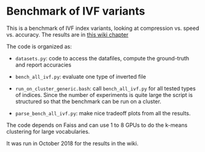 # Benchmark of IVF variants

This is a benchmark of IVF index variants, looking at compression vs. speed vs. accuracy.
The results are in [this wiki chapter](https://github.com/facebookresearch/faiss/wiki/Indexing-1G-vectors)


The code is organized as:

- `datasets.py`: code to access the datafiles, compute the ground-truth and report accuracies

- `bench_all_ivf.py`: evaluate one type of inverted file

- `run_on_cluster_generic.bash`: call `bench_all_ivf.py` for all tested types of indices.
Since the number of experiments is quite large the script is structured so that the benchmark can be run on a cluster.

- `parse_bench_all_ivf.py`: make nice tradeoff plots from all the results.

The code depends on Faiss and can use 1 to 8 GPUs to do the k-means clustering for large vocabularies.

It was run in October 2018 for the results in the wiki.

